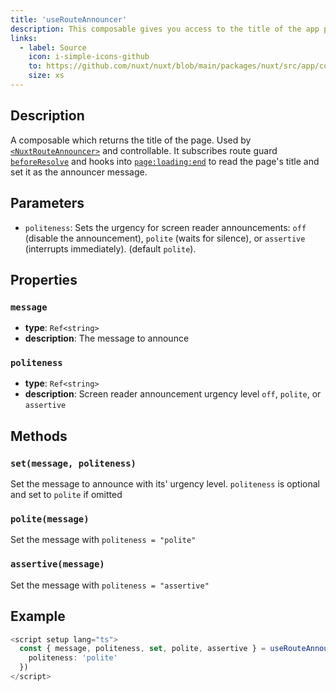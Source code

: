```yaml
---
title: 'useRouteAnnouncer'
description: This composable gives you access to the title of the app page.
links:
  - label: Source
    icon: i-simple-icons-github
    to: https://github.com/nuxt/nuxt/blob/main/packages/nuxt/src/app/composables/route-announcer.ts
    size: xs
---
```


## Description

A composable which returns the title of the page. Used by [`<NuxtRouteAnnouncer>`](/docs/api/components/nuxt-route-announcer) and controllable.
It subscribes route guard [`beforeResolve`](/docs/api/composables/use-router#navigation-guards) and hooks into [`page:loading:end`](/docs/api/advanced/hooks#app-hooks-runtime) to read the page's title and set it as the announcer message.

## Parameters

- `politeness`: Sets the urgency for screen reader announcements: `off` (disable the announcement), `polite` (waits for silence), or `assertive` (interrupts immediately).  (default `polite`).

## Properties

### `message`

- **type**: `Ref<string>`
- **description**: The message to announce

### `politeness`

- **type**: `Ref<string>`
- **description**: Screen reader announcement urgency level `off`, `polite`, or `assertive`

## Methods

### `set(message, politeness)`

Set the message to announce with its' urgency level. `politeness` is optional and set to `polite` if omitted

### `polite(message)`

Set the message with `politeness = "polite"`

### `assertive(message)`

Set the message with `politeness = "assertive"`

## Example

```ts
<script setup lang="ts">
  const { message, politeness, set, polite, assertive } = useRouteAnnouncer({
    politeness: 'polite'
  })
</script>
```
